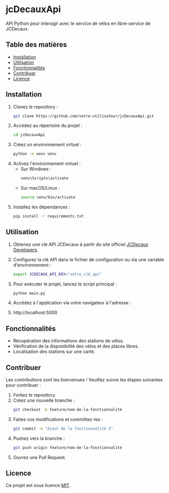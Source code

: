 # jcDecauxApi

API Python pour interagir avec le service de vélos en libre-service de JCDecaux.

## Table des matières

- [Installation](#installation)
- [Utilisation](#utilisation)
- [Fonctionnalités](#fonctionnalités)
- [Contribuer](#contribuer)
- [Licence](#licence)

## Installation

1. Clonez le repository :
    ```sh
    git clone https://github.com/votre-utilisateur/jcDecauxApi.git
    ```
2. Accédez au répertoire du projet :
    ```sh
    cd jcDecauxApi
    ```
3. Créez un environnement virtuel :
    ```sh
    python -m venv venv
    ```
4. Activez l'environnement virtuel :
    - Sur Windows :
        ```sh
        venv\Scripts\activate
        ```
    - Sur macOS/Linux :
        ```sh
        source venv/bin/activate
        ```
5. Installez les dépendances :
    ```sh
    pip install -r requirements.txt
    ```

## Utilisation

1. Obtenez une clé API JCDecaux à partir du site officiel [JCDecaux Developers](https://developer.jcdecaux.com/#/opendata/vls?page=getstarted).

2. Configurez la clé API dans le fichier de configuration ou via une variable d'environnement :
    ```sh
    export JCDECAUX_API_KEY="votre_clé_api"
    ```

3. Pour exécuter le projet, lancez le script principal :
    ```sh
    python main.py
    ```

4. Accédez à l'application via votre navigateur à l'adresse :
5. http://localhost:5000 

## Fonctionnalités

- Récupération des informations des stations de vélos.
- Vérification de la disponibilité des vélos et des places libres.
- Localisation des stations sur une carte.

## Contribuer

Les contributions sont les bienvenues ! Veuillez suivre les étapes suivantes pour contribuer :

1. Forkez le repository.
2. Créez une nouvelle branche :
    ```sh
    git checkout -b feature/nom-de-la-fonctionnalité
    ```
3. Faites vos modifications et committez-les :
    ```sh
    git commit -m "Ajout de la fonctionnalité X"
    ```
4. Pushez vers la branche :
    ```sh
    git push origin feature/nom-de-la-fonctionnalité
    ```
5. Ouvrez une Pull Request.

## Licence

Ce projet est sous licence [MIT](LICENSE).